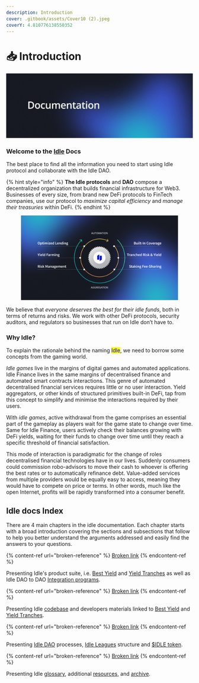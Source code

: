 ```yaml
---
description: Introduction
cover: .gitbook/assets/Cover10 (2).jpeg
coverY: 4.810776138550352
---
```


# 📥 Introduction

![](.gitbook/assets/Documentation.png)

### Welcome to the [I**dle**](https://idle.finance/) **Docs**

The best place to find all the information you need to start using Idle protocol and collaborate with the Idle DAO.

{% hint style="info" %}
**The Idle protocols** and **DAO** compose a decentralized organization that builds financial infrastructure for Web3. Businesses of every size, from brand new DeFi protocols to FinTech companies, use our protocol to _maximize capital efficiency_ and _manage their treasuries_ within DeFi.
{% endhint %}

<figure><img src=".gitbook/assets/Automation.png" alt=""><figcaption></figcaption></figure>

We believe that _everyone deserves the best for their idle funds_, both in terms of returns and risks. We work with other DeFi protocols, security auditors, and regulators so businesses that run on Idle don’t have to.

### Why Idle?

To explain the rationale behind the naming <mark style="color:blue;">Idle</mark>, we need to borrow some concepts from the gaming world.

_Idle games_ live in the margins of digital games and automated applications. Idle Finance lives in the same margins of decentralised finance and automated smart contracts interactions. This genre of automated decentralised financial services requires little or no user interaction. Yield aggregators, or other kinds of structured primitives built-in DeFi, tap from this concept to simplify and minimise the interactions required by their users.

With _idle games_, active withdrawal from the game comprises an essential part of the gameplay as players wait for the game state to change over time. Same for Idle Finance, users actively check their balances growing with DeFi yields, waiting for their funds to change over time until they reach a specific threshold of financial satisfaction.

This mode of interaction is paradigmatic for the change of roles decentralised financial technologies have in our lives. Suddenly consumers could commission robo-advisors to move their cash to whoever is offering the best rates or to automatically refinance debt. Value-added services from multiple providers would be equally easy to access, meaning they would have to compete on price or terms. In other words, much like the open Internet, profits will be rapidly transformed into a consumer benefit.

## Idle docs Index

There are 4 main chapters in the idle documentation. Each chapter starts with a broad introduction covering the sections and subsections that follow to help you better understand the arguments addressed and easily find the answers to your questions.

{% content-ref url="broken-reference" %}
[Broken link](broken-reference)
{% endcontent-ref %}

Presenting Idle's product suite, i.e. [Best Yield](products/best-yield/) and [Yield Tranches](products/yield-tranches/) as well as Idle DAO to DAO [Integration programs](products/get-involved/integrators-program.md).

{% content-ref url="broken-reference" %}
[Broken link](broken-reference)
{% endcontent-ref %}

Presenting Idle [codebase](https://app.gitbook.com/o/-LwFtoytYZh7kXPdZp-v/s/-Lw-v0NTae0RVW1spR9R/\~/changes/fwSWEoG7SDdqwHYUrlhF/developers/contracts-and-codebase) and developers materials linked to [Best Yield](https://app.gitbook.com/o/-LwFtoytYZh7kXPdZp-v/s/-Lw-v0NTae0RVW1spR9R/\~/changes/fwSWEoG7SDdqwHYUrlhF/developers/best-yield-strategy) and [Yield Tranches](https://app.gitbook.com/o/-LwFtoytYZh7kXPdZp-v/s/-Lw-v0NTae0RVW1spR9R/\~/changes/fwSWEoG7SDdqwHYUrlhF/products/perpetual-yield-tranches).

{% content-ref url="broken-reference" %}
[Broken link](broken-reference)
{% endcontent-ref %}

Presenting [Idle DAO](governance/idle-dao/) processes, [Idle Leagues](governance/idle-dao/idle-leagues/) structure and [$IDLE token](governance/idle/).

{% content-ref url="broken-reference" %}
[Broken link](broken-reference)
{% endcontent-ref %}

Presenting Idle [glossary](other/golossary.md), additional [resources](other/resources.md), and [archive](other/archive/).&#x20;
